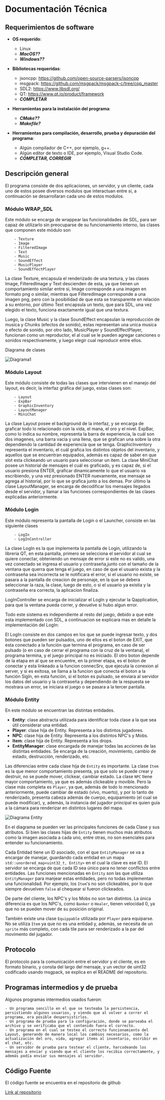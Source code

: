 # Documentación Técnica

## Requerimientos de software

- **OS requerido**:

    - Linux
    - ***MacOS??***
    - ***Windows??***

- **Bibliotecas requeridas**:

    - jsoncpp: https://github.com/open-source-parsers/jsoncpp
    - msgpack: https://github.com/msgpack/msgpack-c/tree/cpp_master
    - SDL2: https://www.libsdl.org/
    - QT: https://www.qt.io/product/framework
    - ***COMPLETAR***

- **Herramientas para la instalación del programa**:

    - ***CMake??***
    - ***Makefile?***

- **Herramientas para compilación, desarrollo, prueba y depuración del programa**:

    - Algún compilador de C++, por ejemplo, g++.
    - Algún editor de texto o IDE, por ejemplo, Visual Studio Code.
    - ***COMPLETAR, CORREGIR***

## Descripción general

El programa consiste de dos aplicaciones, un servidor, y un cliente, cada uno de estos posee diversos modulos que interactuan entre si, a continuación se desarrollaran cada uno de estos modulos.

### Módulo WRAP_SDL

Este módulo se encarga de wrappear las funcionalidades de SDL, para ser capaz de utilizarlo sin preocuparse de su funcionamiento interno, las clases que componen este módulo son

        - Texture
        - Image
        - FilteredImage
        - Text
        - Music
        - SoundEffect
        - MusicPlayer
        - SoundEffectPlayer

La clase Texture, encapsula el renderizado de una textura, y las clases Image, FilteredImage y Text descienden de esta, ya que tienen un comportamiento similar entre si, Image corresponde a una imagen en formato png o similar, mientras que FilteredImage corresponde a una imagen png, pero con la posibilidad de que esta se transparente en relación a su entorno, por último Text encapsula un texto, que para SDL, una vez elegido el texto, funciona exactamente igual que una textura.

Luego, la clase Music y la clase SoundEffect encapsulan la reproducción de musica y Chunks (efectos de sonido), estas representan una unica musica o efecto de sonido, por otro lado, MusicPlayer y SoundEffectPlayer, funcionan como un reproductor, el al cual se le pueden agregar canciones o sonidos respectivamente, y luego elegir cual reproducir entre ellos.

Diagrama de clases

![Diagrama1](img/diagrama_wrap_sdl.png)

### Módulo Layout

Este módulo consiste de todas las clases que intervienen en el manejo del layout, es decir, la interfaz gráfica del juego, estas clases son:

        - Layout
        - ExpBar
        - GraphicInventory
        - LayoutManager
        - MiniChat

La clase Layout posee el background de la interfaz, y se encarga de graficar todo lo relacionado con la vida, el mana, el oro y el nivel.
ExpBar, como lo indica su nombre, representa la barra de experiencia, la cuál son dos imagenes, una barra vacia y una llena, que se grafican una sobre la otra dependiendo la cantidad de experiencia que se tenga.
GraphicInventory representa el inventario, el cuál grafica los distintos objetos del inventario, y aquellos que se encuentran equipados, además es capaz de saber en que slot esta clickeando un usuario para seleccionar un item.
La clase MiniChat posee un historial de mensajes el cuál es graficado, y es capaz de, si el usuario presiona ENTER, graficar dinamicamente lo que el usuario va escribiendo, y una vez presionado ENTER nuevamente, ese mensaje se agrega al historial, por lo que se grafica junto a los demas.
Por último la clase LayoutManager, se encarga de decodificar los mensajes llegados desde el servidor, y llamar a las funciones correspondientes de las clases explicadas anteriormente.

### Módulo Login

Este módulo representa la pantalla de Login o el Launcher, consiste en las siguiente clases

        - LogIn
        - LogInController

La clase LogIn es la que implementa la pantalla de Login, utilizando la libreria QT, en esta pantalla, primero se selecciona el servidor al cual se quiere conectar, obteniendo un mensaje de error si este no es valido, una vez conectado se ingresa el usuario y contraseña,junto con el tamaño de la ventana que querra que tenga el juego, en caso de que el usuario exista y la contraseña sea incorrecta se le notificara el error, si el usuario no existe, se pasara a la pantalla de creacion de personaje, en la que se debera seleccionar la raza, la clase, luego de esto, o si el usuario ya existia y la contraseña era correcta, la aplicacion finaliza.

LogInController se encarga de inicializar el LogIn y ejecutar la Qapplication, para que la ventana pueda correr, y devuelve si hubo algun error.

Todo este sistema es independiente al resto del juego, debido a que este esta implementado con SDL, a continuacion se explicara mas en detalle la implementación del LogIn:

El LogIn consiste en dos campos en los que se puede ingresar texto, y dos botones que pueden ser pulsados, uno de ellos es el boton de EXIT, que esta conectado a la función que termina el programa, en caso de ser pulsado (o en caso de cerrar el programa con la cruz de la ventana), el programa termina, y el juego principal no es iniciado.
El otro boton depende de la etapa en al que se encuentre, en la primer etapa, es el boton de conectar y esta linkeado a la funcion connecSrv, que ejecuta la conexion al server, y si es exitosa, se llama a la funcion que conecta el boton a la función SigIn, en esta función, si el boton es pulsado, se enviara al servidor los datos del usuario y la contraseña y dependiendo de la respuesta se mostrara un error, se iniciara el juego o se pasara a la tercer pantalla.

### Módulo Entity

En este módulo se encuentran las distintas entidades.

- **Entity**: clase abstracta utilizada para identificar toda clase a la que sea útil considerar una entidad.
- **Player**: clase hija de Entity. Representa a los distintos jugadores.
- **NPC**: clase hija de Entity. Representa a los distintos NPC's y Mobs.
- **Item**: clase hija de Entity. Representa a los drops.
- **EntityManager**: clase encargada de manejar todas las acciones de las distintas entidades. Se encarga de la creación, movimiento, cambio de estado, destrucción, renderizado, etc.

Las diferencias entre cada clase hija de `Entity` es importante. La clase `Item` es la que menor comportamiento presenta, ya que solo se puede crear y destruir, no se puede mover, clickear, cambiar estado. La clase `NPC` tiene mayor comportamiento, ya que es además clickeable y movible. Pero la clase más completa es `Player`, ya que, además de todo lo mencionado anteriormente, puede cambiar de estado (vivo, muerto), y por lo tanto de renderizado, presenta cabeza además de cuerpo, equipamiento (el cual se puede modificar), y, además, la instancia del jugador principal es quien guía a la cámara para renderizar en distintos lugares del mapa.

![Diagrama Entity](img/diagrama_entites.png)

En el diagrama se pueden ver las principales funciones de cada Clase y sus atributos. Si bien las clases hijas de `Entity` tienen muchos más atributos como la imagen asociada a cada uno, entre otras, no son esenciales para entender su funcionamiento.

Cada Entidad tiene un ID asociado, con el que `EntityManager` se va a encargar de manejar, guardando cada entidad en un mapa `std::unordered_map<uint32_t, Entity>` en el cual la clave es ese ID. El servidor se encarga de que cada ID sea único para no tener conflictos entre entidades. Las funciones mencionadas en `Entity` son las que utiliza `EntityManager` para manjear estas entidades, pero no todas implementan una funcionalidad. Por ejemplo, los `Item`'s no son clickeables, por lo que siempre devuelven `false` al chequear si fueron clickeados.

De parte del cliente, los NPC's y los Mobs no son tan distintos. La única diferencia es que los NPC's, como `Banker` o `Healer`, tienen velocidad 0, ya que no se pueden mover de su posición original.

También existe una clase `Equippable` utilizada por `Player` para equiparse. No se utiliza `Item` ya que no es una entidad y, además, se necesita de un `sprite` más completo, con cada tile para ser renderizado a la par del movimento del jugador.

## Protocolo

El protocolo para la comunicación entre el servidor y el cliente, es en formato binario, y consta del largo del mensaje, y un vector de uint32 codificado usando msgpack, se explica en el README del repositorio.

## Programas intermedios y de prueba

Algunos programas intermedios usados fueron:

    - Un programa sencillo en el que se testeaba la persistencia, persistiendo algunos usuarios, y viendo que al volver a correr el programa, era posible despersistirlos.
    - Un programa de prueba para la configuración, donde se parseaba el archivo y se verificaba que el contenido fuera el correcto.
    - Un programa en el cual se testeo el correcto funcionamiento del Layout, generando de manera local los cambios necesarios, como la actualización del oro, vida, agregar items al inventario, escribir en el chat, etc.
    - Un servidor de prueba para testear el cliente, harcodeando los mensajes a enviar y viendo que el cliente los recibia correctamente, y además podía enviar sus mensajes al servidor.

## Código Fuente

El código fuente se encuentra en el repositorio de github

[Link al repositorio](https://github.com/gianbelinche/Taller-TP-Final)
